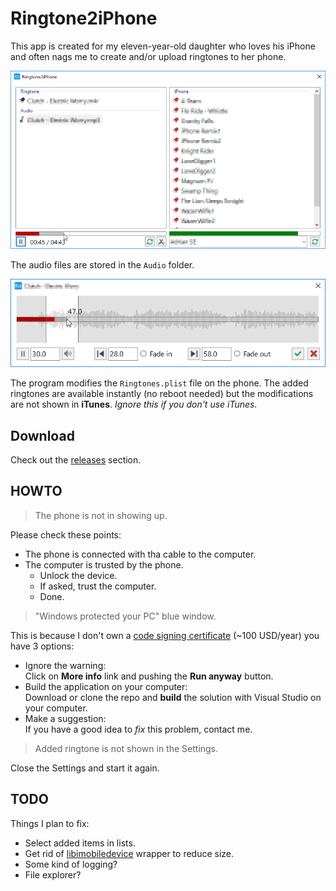 Ringtone2iPhone
===============

This app is created for my eleven-year-old daughter who loves his iPhone and often nags me to create and/or upload ringtones to her phone.

![Main screen](screenshots/main.png)

The audio files are stored in the `Audio` folder.

![Audio cut screen](screenshots/cut.png)

The program modifies the `Ringtones.plist` file on the phone.
The added ringtones are available instantly (no reboot needed) but the modifications are not shown in **iTunes**.
*Ignore this if you don't use iTunes.*

Download
--------

Check out the [releases](https://github.com/ZalaPanda/Ringtone2iPhone/releases) section.

HOWTO
-----

> The phone is not in showing up.

Please check these points:
* The phone is connected with tha cable to the computer.
* The computer is trusted by the phone.
  * Unlock the device.
  * If asked, trust the computer.
  * Done.

> "Windows protected your PC" blue window.

This is because I don't own a [code signing certificate](https://comodosslstore.com/code-signing) (~100 USD/year) you have 3 options:
* Ignore the warning:  
    Click on **More info** link and pushing the **Run anyway** button.
* Build the application on your computer:  
    Download or clone the repo and **build** the solution with Visual Studio on your computer.
* Make a suggestion:  
    If you have a good idea to *fix* this problem, contact me.

> Added ringtone is not shown in the Settings.

Close the Settings and start it again.

TODO
----
Things I plan to fix:
* Select added items in lists.
* Get rid of [libimobiledevice](https://github.com/libimobiledevice/libimobiledevice) wrapper to reduce size.
* Some kind of logging?
* File explorer?
